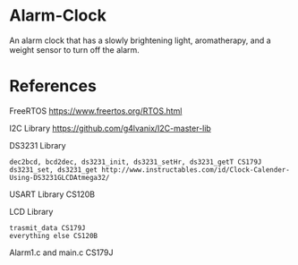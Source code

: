 # Alarm-Clock
An alarm clock that has a slowly brightening light, aromatherapy, and a weight sensor to turn off the alarm.

# References

FreeRTOS
    https://www.freertos.org/RTOS.html

I2C Library
    https://github.com/g4lvanix/I2C-master-lib

DS3231 Library 

    dec2bcd, bcd2dec, ds3231_init, ds3231_setHr, ds3231_getT CS179J
    ds3231_set, ds3231_get http://www.instructables.com/id/Clock-Calender-Using-DS3231GLCDAtmega32/

USART Library
    CS120B

LCD Library 

    trasmit_data CS179J
    everything else CS120B

Alarm1.c and main.c 
    CS179J
